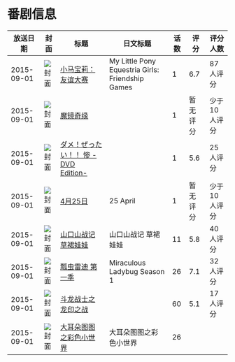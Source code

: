 # 番剧信息

|放送日期|封面|标题|日文标题|话数|评分|评分人数|
|---|---|---|---|---|---|---|
|2015-09-01|![封面](https://lain.bgm.tv/pic/cover/c/67/61/140075_ZP9aa.jpg)|[小马宝莉：友谊大赛](https://bangumi.tv/subject/140075)|My Little Pony Equestria Girls: Friendship Games|1|6.7|87人评分|
|2015-09-01|![封面](https://lain.bgm.tv/pic/cover/c/01/69/138515_wvQqI.jpg)|[魔镜奇缘](https://bangumi.tv/subject/138515)||1|暂无评分|少于10人评分|
|2015-09-01|![封面](https://bangumi.tv/img/no_icon_subject.png)|[ダメ！ぜったい！！ 惨 -DVD Edition-](https://bangumi.tv/subject/281467)||1|5.6|25人评分|
|2015-09-01|![封面](https://lain.bgm.tv/pic/cover/c/23/84/206114_0Z0y7.jpg)|[4月25日](https://bangumi.tv/subject/206114)|25 April|1|暂无评分|少于10人评分|
|2015-09-01|![封面](https://lain.bgm.tv/pic/cover/c/6b/38/139012_9wT9U.jpg)|[山口山战记 草裙娃娃](https://bangumi.tv/subject/139012)|山口山战记 草裙娃娃|11|5.8|40人评分|
|2015-09-01|![封面](https://lain.bgm.tv/pic/cover/c/84/2d/142994_Y9uT5.jpg)|[瓢虫雷迪 第一季](https://bangumi.tv/subject/142994)|Miraculous Ladybug Season 1|26|7.1|32人评分|
|2015-09-01|![封面](https://lain.bgm.tv/pic/cover/c/da/1e/208052_RX8hm.jpg)|[斗龙战士之龙印之战](https://bangumi.tv/subject/208052)||60|5.1|17人评分|
|2015-09-01|![封面](https://lain.bgm.tv/pic/cover/c/5e/00/538224_ZNnnn.jpg)|[大耳朵图图之彩色小世界](https://bangumi.tv/subject/538224)|大耳朵图图之彩色小世界|26|||
